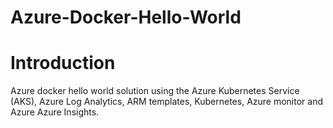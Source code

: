 # Azure-Docker-Hello-World

# Introduction 
Azure docker hello world solution using the Azure Kubernetes Service (AKS), Azure Log Analytics, ARM templates, Kubernetes, Azure monitor and Azure Azure Insights.

